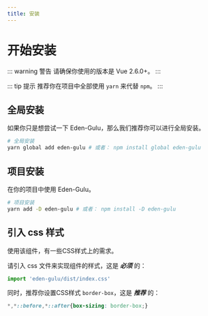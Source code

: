 ```yaml
---
title: 安装
---
```


# 开始安装

::: warning 警告
请确保你使用的版本是 Vue 2.6.0+。
:::

::: tip 提示
推荐你在项目中全部使用 `yarn` 来代替 `npm`。
:::

## 全局安装

如果你只是想尝试一下 Eden-Gulu，那么我们推荐你可以进行全局安装。

```sh
# 全局安装
yarn global add eden-gulu # 或者： npm install global eden-gulu
```

## 项目安装

在你的项目中使用 Eden-Gulu。

```sh
# 项目安装
yarn add -D eden-gulu # 或者： npm install -D eden-gulu
```

## 引入 css 样式

使用该组件，有一些CSS样式上的需求。

请引入 css 文件来实现组件的样式，这是 ***必须*** 的：
```js
import 'eden-gulu/dist/index.css'
```

同时，推荐你设置CSS样式 `border-box`，这是 ***推荐*** 的：

```css
*,*::before,*::after{box-sizing: border-box;}
```